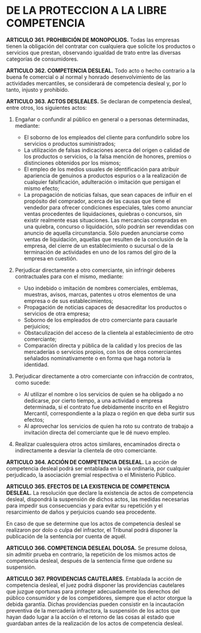 # DE LA PROTECCION A LA LIBRE COMPETENCIA

__ARTICULO 361. PROHIBICIÓN DE MONOPOLIOS.__ Todas las empresas tienen la obligación
del contratar con cualquiera que solicite los productos o servicios que prestan, observando
igualdad de trato entre las diversas categorías de consumidores.

__ARTICULO 362. COMPETENCIA DESLEAL.__ Todo acto o hecho contrario a la buena fe
comercial o al normal y honrado desenvolvimiento de las actividades mercantiles, se
considerará de competencia desleal y, por lo tanto, injusto y prohibido.

__ARTICULO 363. ACTOS DESLEALES.__ Se declaran de competencia desleal, entre otros, los
siguientes actos:

1. Engañar o confundir al público en general o a personas determinadas, mediante:
    - El soborno de los empleados del cliente para confundirlo sobre los servicios o productos
suministrados;
    - La utilización de falsas indicaciones acerca del origen o calidad de los productos o servicios, o
la falsa mención de honores, premios o distinciones obtenidos por los mismos;
    - El empleo de los medios usuales de identificación para atribuir apariencia de genuinos a
productos espurios o a la realización de cualquier falsificación, adulteración o imitación que
persigan el mismo efecto;
    - La propagación de noticias falsas, que sean capaces de influir en el propósito del comprador,
acerca de las causas que tiene el vendedor para ofrecer condiciones especiales, tales como
anunciar ventas procedentes de liquidaciones, quiebras o concursos, sin existir realmente esas
situaciones.
Las mercancías compradas en una quiebra, concurso o liquidación, sólo podrán ser revendidas
con anuncio de aquella circunstancia.
Sólo pueden anunciarse como ventas de liquidación, aquellas que resulten de la conclusión de la empresa, del cierre de un establecimiento o sucursal o de la terminación de actividades en
uno de los ramos del giro de la empresa en cuestión.

2. Perjudicar directamente a otro comerciante, sin infringir deberes contractuales para con el
mismo, mediante:
    - Uso indebido o imitación de nombres comerciales, emblemas, muestras, avisos, marcas,
patentes u otros elementos de una empresa o de sus establecimientos;
    - Propagación de noticias capaces de desacreditar los productos o servicios de otra empresa;
    - Soborno de los empleados de otro comerciante para causarle perjuicios;
    - Obstaculización del acceso de la clientela al establecimiento de otro comerciante;
    - Comparación directa y pública de la calidad y los precios de las mercaderías o servicios
propios, con los de otros comerciantes señalados nominativamente o en forma que haga
notoria la identidad.

3. Perjudicar directamente a otro comerciante con infracción de contratos, como sucede:
    - Al utilizar el nombre o los servicios de quien se ha obligado a no dedicarse, por cierto tiempo,
a una actividad o empresa determinada, si el contrato fue debidamente inscrito en el Registro
Mercantil, correspondiente a la plaza o región en que deba surtir sus efectos;
    - Al aprovechar los servicios de quien ha roto su contrato de trabajo a invitación directa del
comerciante que le dé nuevo empleo.

4. Realizar cualesquiera otros actos similares, encaminados directa o indirectamente a desviar
la clientela de otro comerciante.

__ARTICULO 364. ACCIÓN DE COMPETENCIA DESLEAL.__ La acción de competencia desleal
podrá ser entablada en la vía ordinaria, por cualquier perjudicado, la asociación gremial
respectiva o el Ministerio Público.

__ARTICULO 365. EFECTOS DE LA EXISTENCIA DE COMPETENCIA DESLEAL.__ La resolución que
declare la existencia de actos de competencia desleal, dispondrá la suspensión de dichos actos,
las medidas necesarias para impedir sus consecuencias y para evitar su repetición y el
resarcimiento de daños y perjuicios cuando sea procedente.

En caso de que se determine que los actos de competencia desleal se realizaron por dolo o
culpa del infractor, el Tribunal podrá disponer la publicación de la sentencia por cuenta de
aquél.

__ARTICULO 366. COMPETENCIA DESLEAL DOLOSA.__ Se presume dolosa, sin admitir prueba en
contrario, la repetición de los mismos actos de competencia desleal, después de la sentencia
firme que ordene su suspensión.

__ARTICULO 367. PROVIDENCIAS CAUTELARES.__ Entablada la acción de competencia desleal, el
juez podrá disponer las providencias cautelares que juzgue oportunas para proteger
adecuadamente los derechos del público consumidor y de los competidores, siempre que el
actor otorgue la debida garantía. Dichas providencias pueden consistir en la incautación
preventiva de la mercadería infractora, la suspensión de los actos que hayan dado lugar a la acción o el retorno de las cosas al estado que guardaban antes de la realización de los actos de
competencia desleal.